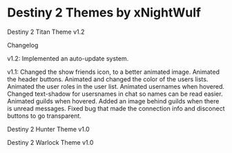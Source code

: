 # Destiny 2 Themes by xNightWulf
Destiny 2 Titan Theme v1.2

Changelog

v1.2: Implemented an auto-update system.

v1.1: Changed the show friends icon, to a better animated image. Animated the header buttons. Animated and changed the color of the users lists. Animated the user roles in the user list. Animated usernames when hovered. Changed text-shadow for usersnames in chat so names can be read easier. Animated guilds when hovered. Added an image behind guilds when there is unread messages. Fixed bug that made the connection info and disconect buttons to go transparent.

Destiny 2 Hunter Theme v1.0

Destiny 2 Warlock Theme v1.0
